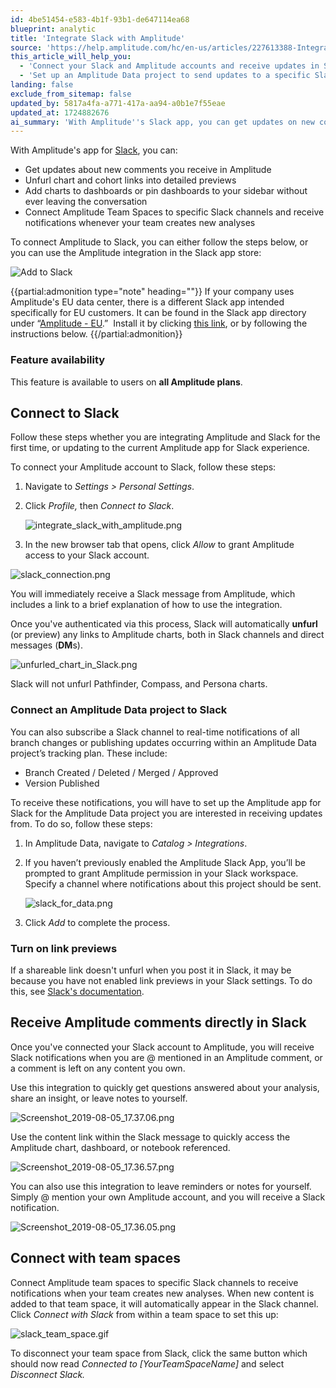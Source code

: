 ```yaml
---
id: 4be51454-e583-4b1f-93b1-de647114ea68
blueprint: analytic
title: 'Integrate Slack with Amplitude'
source: 'https://help.amplitude.com/hc/en-us/articles/227613388-Integrate-Slack-with-Amplitude'
this_article_will_help_you:
  - 'Connect your Slack and Amplitude accounts and receive updates in Slack'
  - 'Set up an Amplitude Data project to send updates to a specific Slack channel'
landing: false
exclude_from_sitemap: false
updated_by: 5817a4fa-a771-417a-aa94-a0b1e7f55eae
updated_at: 1724882676
ai_summary: 'With Amplitude''s Slack app, you can get updates on new comments, unfurl chart links, add charts to dashboards, and connect Team Spaces for notifications. To integrate, go to Settings > Personal Settings, click Profile, then Connect to Slack. Once connected, you''ll receive notifications in Slack for @mentions and comments in Amplitude. You can also link Amplitude Data projects for real-time notifications in Slack channels. Easily access Amplitude content directly from Slack messages. Connect Team Spaces to Slack channels for new analysis notifications. Disconnect by clicking "Disconnect Slack" in your Team Space.'
---
```

With Amplitude's app for [Slack](https://www.slack.com/), you can:

* Get updates about new comments you receive in Amplitude
* Unfurl chart and cohort links into detailed previews
* Add charts to dashboards or pin dashboards to your sidebar without ever leaving the conversation
* Connect Amplitude Team Spaces to specific Slack channels and receive notifications whenever your team creates new analyses

To connect Amplitude to Slack, you can either follow the steps below, or you can use the Amplitude integration in the Slack app store: 

![Add to Slack](statamic://asset::help_center_conversions::analytics/add-to-slack.png.png)

{{partial:admonition type="note" heading=""}}
If your company uses Amplitude's EU data center, there is a different Slack app intended specifically for EU customers. It can be found in the Slack app directory under “[Amplitude - EU](https://amplitude.slack.com/apps/A042J2XCRS9-amplitude-eu).”  Install it by clicking [this link](https://links.amplitude.com/ZFSte8rMWtuwkP5jE/l/0POygAjvJypciVq4d?messageId=6nK7UeyixFZbdLPAQ&rn=&re=gIt92YuUGZ1RXasBXbhB0cul2akVnauYmZlpmI&sc=false), or by following the instructions below.
{{/partial:admonition}}

### Feature availability

This feature is available to users on **all Amplitude plans**.

## Connect to Slack

Follow these steps whether you are integrating Amplitude and Slack for the first time, or updating to the current Amplitude app for Slack experience.

To connect your Amplitude account to Slack, follow these steps:

1. Navigate to *Settings > Personal Settings*.
2. Click *Profile,* then *Connect to Slack*.

	![integrate_slack_with_amplitude.png](/docs/output/img/analytics/integrate_slack_with_amplitude.png)

3. In the new browser tab that opens, click *Allow* to grant Amplitude access to your Slack account.

![slack_connection.png](/docs/output/img/analytics/slack_connection.png)

You will immediately receive a Slack message from Amplitude, which includes a link to a brief explanation of how to use the integration.

Once you've authenticated via this process, Slack will automatically **unfurl** (or preview) any links to Amplitude charts, both in Slack channels and direct messages (**DM**s).

![unfurled_chart_in_Slack.png](/docs/output/img/analytics/unfurled_chart_in_Slack.png)

Slack will not unfurl Pathfinder, Compass, and Persona charts.

### Connect an Amplitude Data project to Slack

You can also subscribe a Slack channel to real-time notifications of all branch changes or publishing updates occurring within an Amplitude Data project’s tracking plan. These include:

* Branch Created / Deleted / Merged / Approved
* Version Published

To receive these notifications, you will have to set up the Amplitude app for Slack for the Amplitude Data project you are interested in receiving updates from. To do so, follow these steps:

1. In Amplitude Data, navigate to *Catalog > Integrations*.
2. If you haven’t previously enabled the Amplitude Slack App, you’ll be prompted to grant Amplitude permission in your Slack workspace. Specify a channel where notifications about this project should be sent.  
  
	![slack_for_data.png](/docs/output/img/analytics/slack_for_data.png)

3. Click *Add* to complete the process.

### Turn on link previews

If a shareable link doesn't unfurl when you post it in Slack, it may be because you have not enabled link previews in your Slack settings. To do this, see [Slack's documentation](https://get.slack.help/hc/en-us/articles/204399343-Sharing-links-in-Slack).

## Receive Amplitude comments directly in Slack

Once you've connected your Slack account to Amplitude, you will receive Slack notifications when you are @ mentioned in an Amplitude comment, or a comment is left on any content you own. 

Use this integration to quickly get questions answered about your analysis, share an insight, or leave notes to yourself.

![Screenshot_2019-08-05_17.37.06.png](/docs/output/img/analytics/Screenshot_2019-08-05_17.37.06.png)

Use the content link within the Slack message to quickly access the Amplitude chart, dashboard, or notebook referenced.

![Screenshot_2019-08-05_17.36.57.png](/docs/output/img/analytics/Screenshot_2019-08-05_17.36.57.png)

You can also use this integration to leave reminders or notes for yourself. Simply @ mention your own Amplitude account, and you will receive a Slack notification.

![Screenshot_2019-08-05_17.36.05.png](/docs/output/img/analytics/Screenshot_2019-08-05_17.36.05.png)

## Connect with team spaces

Connect Amplitude team spaces to specific Slack channels to receive notifications when your team creates new analyses. When new content is added to that team space, it will automatically appear in the Slack channel. Click *Connect with Slack* from within a team space to set this up:

![slack_team_space.gif](/docs/output/img/analytics/slack_team_space.gif)

To disconnect your team space from Slack, click the same button which should now read *Connected to [YourTeamSpaceName]* and select *Disconnect Slack.*